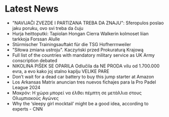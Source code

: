 # Latest News
-  "NAVIJAČI ZVEZDE I PARTIZANA TREBA DA ZNAJU": Sferopulos poslao jaku poruku, ovo svi treba da čuju
-  Hurja heittoputki: Tapiolan Hongan Cierra Walkerin kolmoset liian tarkkoja Forssan Alulle
-  Stürmischer Trainingsauftakt für die TSG Hofherrnweiler
-  "Siłowa zmiana ustroju". Kaczyński przed Prokuraturą Krajową
-  Full list of the countries with mandatory military service as UK Army conscription debated
-  NIKOLINA PIŠEK SE OPARILA Odlučila da NE PRODA vilu od 1.700.000 evra, a evo kako joj stalno kaplju VELIKE PARE
-  Don’t wait for a dead car battery to buy this jump starter at Amazon
-  Los Arkansas Matrix anuncian tres nuevos fichajes para la Pro Padel League 2024
-  Μακρόν: Η χώρα μπορεί να έλθει πέμπτη σε μετάλλια στους Ολυμπιακούς Αγώνες
-  Why the ‘sleepy girl mocktail’ might be a good idea, according to experts - CNN

